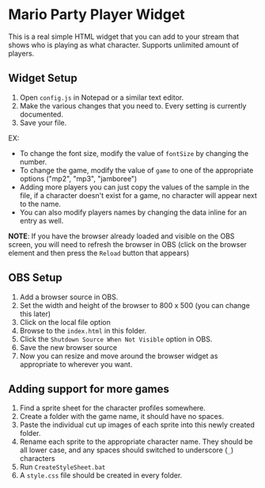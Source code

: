 # Mario Party Player Widget

This is a real simple HTML widget that you can add to your stream that shows
who is playing as what character. Supports unlimited amount of players.

## Widget Setup

1. Open `config.js` in Notepad or a similar text editor.
2. Make the various changes that you need to. Every setting is currently documented.
3. Save your file.

EX:

* To change the font size, modify the value of `fontSize` by changing the number.
* To change the game, modify the value of `game` to one of the appropriate options ("mp2", "mp3", "jamboree")
* Adding more players you can just copy the values of the sample in the file, if a character doesn't exist for a game, no character will appear next to the name.
* You can also modify players names by changing the data inline for an entry as well.

**NOTE**: If you have the browser already loaded and visible on the OBS screen, you will need to refresh the browser in OBS (click on the browser element and then press the `Reload` button that appears)

## OBS Setup

1. Add a browser source in OBS.
2. Set the width and height of the browser to 800 x 500 (you can change this later)
3. Click on the local file option
4. Browse to the `index.html` in this folder.
5. Click the `Shutdown Source When Not Visible` option in OBS.
6. Save the new browser source
7. Now you can resize and move around the browser widget as appropriate to wherever you want.

## Adding support for more games

1. Find a sprite sheet for the character profiles somewhere.
2. Create a folder with the game name, it should have no spaces.
3. Paste the individual cut up images of each sprite into this newly created folder.
4. Rename each sprite to the appropriate character name. They should be all lower case, and any spaces should switched to underscore (`_`) characters
4. Run `CreateStyleSheet.bat`
5. A `style.css` file should be created in every folder.